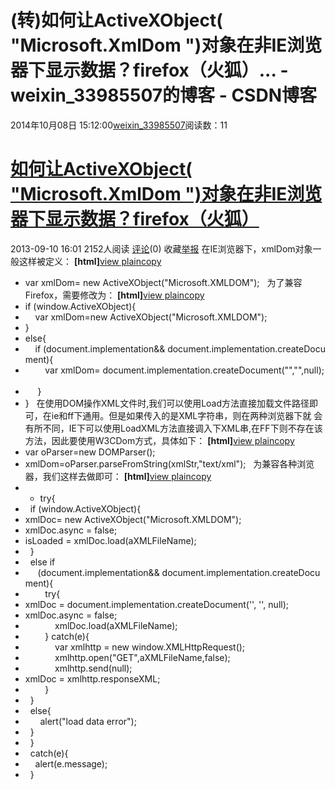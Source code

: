 # (转)如何让ActiveXObject( "Microsoft.XmlDom ")对象在非IE浏览器下显示数据？firefox（火狐）... - weixin_33985507的博客 - CSDN博客
2014年10月08日 15:12:00[weixin_33985507](https://me.csdn.net/weixin_33985507)阅读数：11

# [如何让ActiveXObject( "Microsoft.XmlDom ")对象在非IE浏览器下显示数据？firefox（火狐）](http://blog.csdn.net/lejuo/article/details/11528243)
2013-09-10 16:01 2152人阅读 [评论](http://blog.csdn.net/lejuo/article/details/11528243#comments)(0) 收藏[举报](http://blog.csdn.net/lejuo/article/details/11528243#report)
在IE浏览器下，xmlDom对象一般这样被定义：
**[html]**[view plain](http://blog.csdn.net/lejuo/article/details/11528243)[copy](http://blog.csdn.net/lejuo/article/details/11528243)
- var xmlDom= new ActiveXObject("Microsoft.XMLDOM");  
为了兼容Firefox，需要修改为：
**[html]**[view plain](http://blog.csdn.net/lejuo/article/details/11528243)[copy](http://blog.csdn.net/lejuo/article/details/11528243)
- if (window.ActiveXObject){  
-     var xmlDom=new ActiveXObject("Microsoft.XMLDOM");  
- }  
- else{  
-     if (document.implementation&& document.implementation.createDocument){  
-         var xmlDom= document.implementation.createDocument("","",null);  
-      }  
- }  
在使用DOM操作XML文件时,我们可以使用Load方法直接加载文件路径即可，在ie和ff下通用。但是如果传入的是XML字符串，则在两种浏览器下就
会有所不同，IE下可以使用LoadXML方法直接调入下XML串,在FF下则不存在该方法，因此要使用W3CDom方式，具体如下：
**[html]**[view plain](http://blog.csdn.net/lejuo/article/details/11528243)[copy](http://blog.csdn.net/lejuo/article/details/11528243)
- var oParser=new DOMParser();  
- xmlDom=oParser.parseFromString(xmlStr,"text/xml");  
为兼容各种浏览器，我们这样去做即可：
**[html]**[view plain](http://blog.csdn.net/lejuo/article/details/11528243)[copy](http://blog.csdn.net/lejuo/article/details/11528243)
- - try{  
-   if (window.ActiveXObject){  
- xmlDoc= new ActiveXObject("Microsoft.XMLDOM");  
- xmlDoc.async = false;    
- isLoaded = xmlDoc.load(aXMLFileName);   
-   }   
-   else if  
-      (document.implementation&& document.implementation.createDocument){  
-         try{    
- xmlDoc = document.implementation.createDocument('', '', null);    
- xmlDoc.async = false;    
-             xmlDoc.load(aXMLFileName);    
-         } catch(e){    
-             var xmlhttp = new window.XMLHttpRequest();    
-             xmlhttp.open("GET",aXMLFileName,false);    
-             xmlhttp.send(null);    
- xmlDoc = xmlhttp.responseXML;    
-         }    
-   }  
-   else{  
-       alert("load data error");  
-   }  
-   }  
-   catch(e){  
-     alert(e.message);  
-   }  
